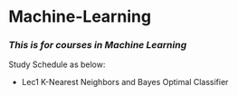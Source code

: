 # Machine-Learning
### *This is for courses in Machine Learning*

Study Schedule as below:

* Lec1 K-Nearest Neighbors and Bayes Optimal Classifier
